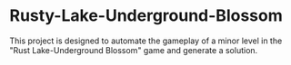 # Rusty-Lake-Underground-Blossom
This project is designed to automate the gameplay of a minor level in the "Rust Lake-Underground Blossom" game and generate a solution.
